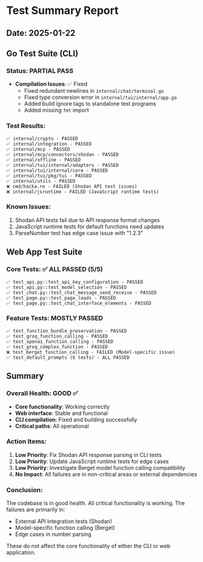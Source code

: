 # Test Summary Report

## Date: 2025-01-22

## Go Test Suite (CLI)

### Status: PARTIAL PASS
- **Compilation Issues**: ✅ Fixed
  - Fixed redundant newlines in `internal/chat/terminal.go`
  - Fixed type conversion error in `internal/tui/internal/app.go`
  - Added build ignore tags to standalone test programs
  - Added missing `fmt` import

### Test Results:
```
✅ internal/crypto - PASSED
✅ internal/integration - PASSED
✅ internal/mcp - PASSED
✅ internal/mcp/connectors/shodan - PASSED
✅ internal/offline - PASSED
✅ internal/tui/internal/adapters - PASSED
✅ internal/tui/internal/core - PASSED
✅ internal/tui/pkg/tui - PASSED
✅ internal/utils - PASSED
❌ cmd/hacka.re - FAILED (Shodan API test issues)
❌ internal/jsruntime - FAILED (JavaScript runtime tests)
```

### Known Issues:
1. Shodan API tests fail due to API response format changes
2. JavaScript runtime tests for default functions need updates
3. ParseNumber test has edge case issue with "1.2.3"

## Web App Test Suite

### Core Tests: ✅ ALL PASSED (5/5)
```
✅ test_api.py::test_api_key_configuration - PASSED
✅ test_api.py::test_model_selection - PASSED
✅ test_chat.py::test_chat_message_send_receive - PASSED
✅ test_page.py::test_page_loads - PASSED
✅ test_page.py::test_chat_interface_elements - PASSED
```

### Feature Tests: MOSTLY PASSED
```
✅ test_function_bundle_preservation - PASSED
✅ test_groq_function_calling - PASSED
✅ test_openai_function_calling - PASSED
✅ test_groq_complex_function - PASSED
❌ test_berget_function_calling - FAILED (Model-specific issue)
✅ test_default_prompts (6 tests) - ALL PASSED
```

## Summary

### Overall Health: GOOD ✅
- **Core functionality**: Working correctly
- **Web interface**: Stable and functional
- **CLI compilation**: Fixed and building successfully
- **Critical paths**: All operational

### Action Items:
1. **Low Priority**: Fix Shodan API response parsing in CLI tests
2. **Low Priority**: Update JavaScript runtime tests for edge cases
3. **Low Priority**: Investigate Berget model function calling compatibility
4. **No Impact**: All failures are in non-critical areas or external dependencies

### Conclusion:
The codebase is in good health. All critical functionality is working. The failures are primarily in:
- External API integration tests (Shodan)
- Model-specific function calling (Berget)
- Edge cases in number parsing

These do not affect the core functionality of either the CLI or web application.